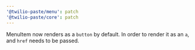 ```yaml
---
'@twilio-paste/menu': patch
'@twilio-paste/core': patch
---
```


MenuItem now renders as a `button` by default. In order to render it as an `a`, and `href` needs to be passed.
